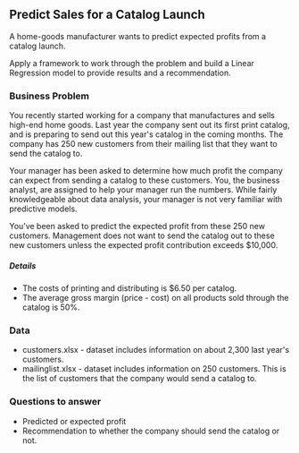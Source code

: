 ## Predict Sales for a Catalog Launch

A home-goods manufacturer wants to predict expected profits from a catalog launch.

Apply a framework to work through the problem and build a Linear
Regression model to provide results and a recommendation.

### Business Problem

You recently started working for a company that manufactures and sells high-end home goods. Last year the company sent out its first print catalog, and is preparing to send out this year's catalog in the coming months. The company has 250 new customers from their mailing list that they want to send the catalog to.

Your manager has been asked to determine how much profit the company can expect from sending a catalog to these customers. You, the business analyst, are assigned to help your manager run the numbers. While fairly knowledgeable about data analysis, your manager is not very familiar with predictive models.

You’ve been asked to predict the expected profit from these 250 new customers. Management does not want to send the catalog out to these new customers unless the expected profit contribution exceeds $10,000.

##### Details
- The costs of printing and distributing is $6.50 per catalog.
- The average gross margin (price - cost) on all products sold through the catalog is 50%.

### Data
- customers.xlsx - dataset includes information on about 2,300 last year's customers.
- mailinglist.xlsx - dataset includes information on 250 customers. This is the list of customers that the company would send a catalog to.

### Questions to answer
- Predicted or expected profit
- Recommendation to whether the company should send the catalog or not.
